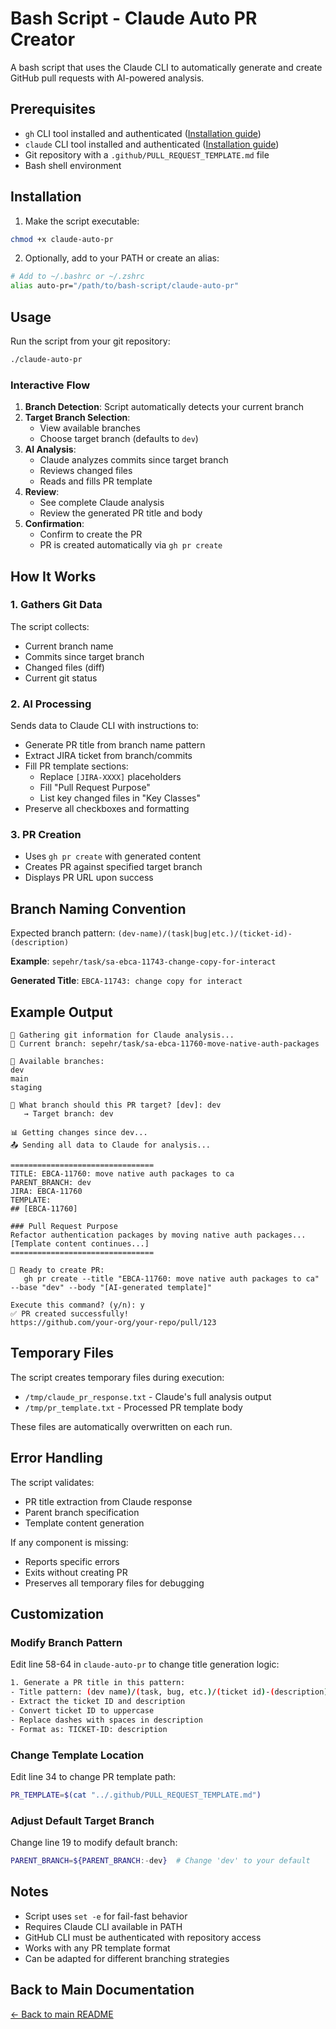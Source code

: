 # Bash Script - Claude Auto PR Creator

A bash script that uses the Claude CLI to automatically generate and create GitHub pull requests with AI-powered analysis.

## Prerequisites

- `gh` CLI tool installed and authenticated ([Installation guide](https://cli.github.com/))
- `claude` CLI tool installed and authenticated ([Installation guide](https://rakutenrewards.atlassian.net/wiki/spaces/E2/pages/43493294436/Claude+Code+Onboarding))
- Git repository with a `.github/PULL_REQUEST_TEMPLATE.md` file
- Bash shell environment

## Installation

1. Make the script executable:
```bash
chmod +x claude-auto-pr
```

2. Optionally, add to your PATH or create an alias:
```bash
# Add to ~/.bashrc or ~/.zshrc
alias auto-pr="/path/to/bash-script/claude-auto-pr"
```

## Usage

Run the script from your git repository:

```bash
./claude-auto-pr
```

### Interactive Flow

1. **Branch Detection**: Script automatically detects your current branch
2. **Target Branch Selection**:
   - View available branches
   - Choose target branch (defaults to `dev`)
3. **AI Analysis**:
   - Claude analyzes commits since target branch
   - Reviews changed files
   - Reads and fills PR template
4. **Review**:
   - See complete Claude analysis
   - Review the generated PR title and body
5. **Confirmation**:
   - Confirm to create the PR
   - PR is created automatically via `gh pr create`

## How It Works

### 1. Gathers Git Data

The script collects:
- Current branch name
- Commits since target branch
- Changed files (diff)
- Current git status

### 2. AI Processing

Sends data to Claude CLI with instructions to:
- Generate PR title from branch name pattern
- Extract JIRA ticket from branch/commits
- Fill PR template sections:
  - Replace `[JIRA-XXXX]` placeholders
  - Fill "Pull Request Purpose"
  - List key changed files in "Key Classes"
- Preserve all checkboxes and formatting

### 3. PR Creation

- Uses `gh pr create` with generated content
- Creates PR against specified target branch
- Displays PR URL upon success

## Branch Naming Convention

Expected branch pattern: `(dev-name)/(task|bug|etc.)/(ticket-id)-(description)`

**Example**: `sepehr/task/sa-ebca-11743-change-copy-for-interact`

**Generated Title**: `EBCA-11743: change copy for interact`

## Example Output

```
🤖 Gathering git information for Claude analysis...
📍 Current branch: sepehr/task/sa-ebca-11760-move-native-auth-packages

🌿 Available branches:
dev
main
staging

🎯 What branch should this PR target? [dev]: dev
   → Target branch: dev

📊 Getting changes since dev...
📤 Sending all data to Claude for analysis...

================================
TITLE: EBCA-11760: move native auth packages to ca
PARENT_BRANCH: dev
JIRA: EBCA-11760
TEMPLATE:
## [EBCA-11760]

### Pull Request Purpose
Refactor authentication packages by moving native auth packages...
[Template content continues...]
================================

🚀 Ready to create PR:
   gh pr create --title "EBCA-11760: move native auth packages to ca" --base "dev" --body "[AI-generated template]"

Execute this command? (y/n): y
✅ PR created successfully!
https://github.com/your-org/your-repo/pull/123
```

## Temporary Files

The script creates temporary files during execution:
- `/tmp/claude_pr_response.txt` - Claude's full analysis output
- `/tmp/pr_template.txt` - Processed PR template body

These files are automatically overwritten on each run.

## Error Handling

The script validates:
- PR title extraction from Claude response
- Parent branch specification
- Template content generation

If any component is missing:
- Reports specific errors
- Exits without creating PR
- Preserves all temporary files for debugging

## Customization

### Modify Branch Pattern

Edit line 58-64 in `claude-auto-pr` to change title generation logic:

```bash
1. Generate a PR title in this pattern:
- Title pattern: (dev name)/(task, bug, etc.)/(ticket id)-(description)
- Extract the ticket ID and description
- Convert ticket ID to uppercase
- Replace dashes with spaces in description
- Format as: TICKET-ID: description
```

### Change Template Location

Edit line 34 to change PR template path:

```bash
PR_TEMPLATE=$(cat "../.github/PULL_REQUEST_TEMPLATE.md")
```

### Adjust Default Target Branch

Change line 19 to modify default branch:

```bash
PARENT_BRANCH=${PARENT_BRANCH:-dev}  # Change 'dev' to your default
```

## Notes

- Script uses `set -e` for fail-fast behavior
- Requires Claude CLI available in PATH
- GitHub CLI must be authenticated with repository access
- Works with any PR template format
- Can be adapted for different branching strategies

## Back to Main Documentation

[← Back to main README](../README.md)
